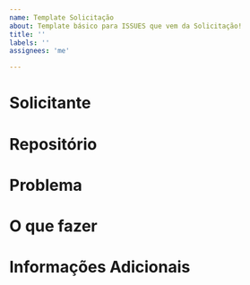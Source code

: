 ```yaml
---
name: Template Solicitação
about: Template básico para ISSUES que vem da Solicitação!
title: ''
labels: ''
assignees: 'me'

---
```


# Solicitante

# Repositório

# Problema

# O que fazer

# Informações Adicionais